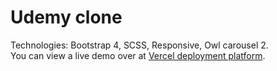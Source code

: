 # Udemy clone
Technologies: Bootstrap 4, SCSS, Responsive, Owl carousel 2.  
You can view a live demo over at [Vercel deployment platform](https://udemy-clone-puce.vercel.app/).
